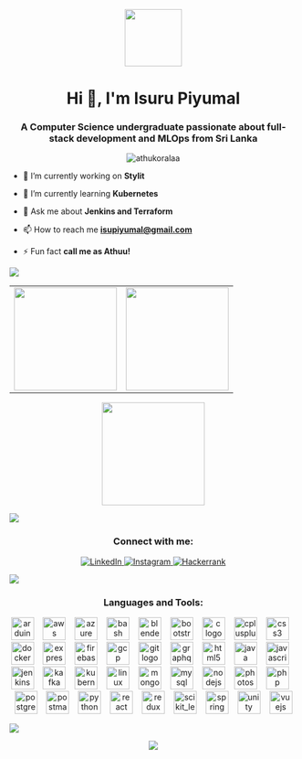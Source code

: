 <p align="center" ><img  src = "https://github.com/7oSkaaa/7oSkaaa/blob/main/Images/about_me.gif?raw=true" width = 100px></p>
<h1 align="center">Hi 👋, I'm Isuru Piyumal</h1>
<h3 align="center">A Computer Science undergraduate passionate about full-stack development and MLOps from Sri Lanka</h3>

<p align="center"> <img src="https://komarev.com/ghpvc/?username=athukoralaa&label=Profile%20views&color=0e75b6&style=flat" alt="athukoralaa" /> </p>

  
- 🔭 I’m currently working on **Stylit**

- 🌱 I’m currently learning **Kubernetes**

- 💬 Ask me about **Jenkins and Terraform**

- 📫 How to reach me **isupiyumal@gmail.com**

- ⚡ Fun fact **call me as Athuu!**

  
<img src="https://user-images.githubusercontent.com/73097560/115834477-dbab4500-a447-11eb-908a-139a6edaec5c.gif">


<p align="center">
<table align="center">
<tr border="none">
<td width="50%" align="center">
  
<img align="center" src="http://github-profile-summary-cards.vercel.app/api/cards/stats?username=athukoralaa&theme=solarized_dark" height="180em" />

</td>
<td width="50%" align="center">
<img align="center" src="http://github-profile-summary-cards.vercel.app/api/cards/productive-time?username=athukoralaa&theme=solarized_dark&v=1" height="180em" />

  
  </td>
</tr>
</table>

  <p align="center">
    <img align="center" src="http://github-profile-summary-cards.vercel.app/api/cards/profile-details?username=Athukoralaa&theme=solarized_dark" height="180em"/>

  </p>



<img src="https://user-images.githubusercontent.com/73097560/115834477-dbab4500-a447-11eb-908a-139a6edaec5c.gif">

<h3 align="center">Connect with me:</h3>
<p align="center">
  <a href="https://linkedin.com/in/isuru-piyumal-athukorala" target="_blank">
    <img src="https://img.shields.io/badge/LinkedIn-0A66C2?style=for-the-badge&logo=linkedin&logoColor=white" alt="LinkedIn">
  </a>
  <a href="https://instagram.com/mr_athuu" target="_blank">
    <img src="https://img.shields.io/badge/Instagram-E4405F?style=for-the-badge&logo=instagram&logoColor=white" alt="Instagram">
  </a>
  <a href="https://www.hackerrank.com/athukoralashop" target="_blank">
    <img src="https://img.shields.io/badge/Hackerrank-2EC866?style=for-the-badge&logo=hackerrank&logoColor=white" alt="Hackerrank">
  </a>
</p>

<img src="https://user-images.githubusercontent.com/73097560/115834477-dbab4500-a447-11eb-908a-139a6edaec5c.gif">

<h3 align="center">Languages and Tools:</h3>
<p align="center">
 <img src="https://skillicons.dev/icons?i=arduino" height="40" alt="arduino logo" />
  <img width="8" />
  <img src="https://skillicons.dev/icons?i=aws" height="40" alt="aws logo" />
  <img width="8" />
  <img src="https://skillicons.dev/icons?i=azure" height="40" alt="azure logo" />
  <img width="8" />
  <img src="https://skillicons.dev/icons?i=bash" height="40" alt="bash logo" />
  <img width="8" />
  <img src="https://skillicons.dev/icons?i=blender" height="40" alt="blender logo" />
  <img width="8" />
  <img src="https://skillicons.dev/icons?i=bootstrap" height="40" alt="bootstrap logo" />
  <img width="8" />
  <img src="https://skillicons.dev/icons?i=c" height="40" alt="c logo" />
  <img width="8" />
  <img src="https://skillicons.dev/icons?i=cpp" height="40" alt="cplusplus logo" />
  <img width="8" />
  <img src="https://skillicons.dev/icons?i=css" height="40" alt="css3 logo" />
  <img width="8" />
  <img src="https://skillicons.dev/icons?i=docker" height="40" alt="docker logo" />
  <img width="8" />
  <img src="https://skillicons.dev/icons?i=express" height="40" alt="express logo" />
  <img width="8" />
  <img src="https://skillicons.dev/icons?i=firebase" height="40" alt="firebase logo" />
  <img width="8" />
  <img src="https://skillicons.dev/icons?i=gcp" height="40" alt="gcp logo" />
  <img width="8" />
  <img src="https://skillicons.dev/icons?i=git" height="40" alt="git logo" />
  <img width="8" />
  <img src="https://skillicons.dev/icons?i=graphql" height="40" alt="graphql logo" />
  <img width="8" />
  <img src="https://skillicons.dev/icons?i=html" height="40" alt="html5 logo" />
  <img width="8" />
  <img src="https://skillicons.dev/icons?i=java" height="40" alt="java logo" />
  <img width="8" />
  <img src="https://skillicons.dev/icons?i=js" height="40" alt="javascript logo" />
  <img width="8" />
  <img src="https://skillicons.dev/icons?i=jenkins" height="40" alt="jenkins logo" />
  <img width="8" />
  <img src="https://skillicons.dev/icons?i=kafka" height="40" alt="kafka logo" />
  <img width="8" />
  <img src="https://skillicons.dev/icons?i=kubernetes" height="40" alt="kubernetes logo" />
  <img width="8" />
  <img src="https://skillicons.dev/icons?i=linux" height="40" alt="linux logo" />
  <img width="8" />
  <img src="https://skillicons.dev/icons?i=mongodb" height="40" alt="mongodb logo" />
  <img width="8" />
  <img src="https://skillicons.dev/icons?i=mysql" height="40" alt="mysql logo" />
  <img width="8" />
  <img src="https://skillicons.dev/icons?i=nodejs" height="40" alt="nodejs logo" />
  <img width="8" />
  <img src="https://skillicons.dev/icons?i=photoshop" height="40" alt="photoshop logo" />
  <img width="8" />
  <img src="https://skillicons.dev/icons?i=php" height="40" alt="php logo" />
  <img width="8" />
  <img src="https://skillicons.dev/icons?i=postgres" height="40" alt="postgresql logo" />
  <img width="8" />
  <img src="https://skillicons.dev/icons?i=postman" height="40" alt="postman logo" />
  <img width="8" />
  <img src="https://skillicons.dev/icons?i=python" height="40" alt="python logo" />
  <img width="8" />
  <img src="https://skillicons.dev/icons?i=react" height="40" alt="react logo" />
  <img width="8" />
  <img src="https://skillicons.dev/icons?i=redux" height="40" alt="redux logo" />
  <img width="8" />
  <img src="https://skillicons.dev/icons?i=scikitlearn" height="40" alt="scikit_learn logo" />
  <img width="8" />
  <img src="https://skillicons.dev/icons?i=spring" height="40" alt="spring logo" />
  <img width="8" />
  <img src="https://skillicons.dev/icons?i=unity" height="40" alt="unity logo" />
  <img width="8" />
  <img src="https://skillicons.dev/icons?i=vue" height="40" alt="vuejs logo" />
</p>

<img src="https://user-images.githubusercontent.com/73097560/115834477-dbab4500-a447-11eb-908a-139a6edaec5c.gif">
<p align="center">
  <img  align="center"  src="https://github-readme-stats.anuraghazra1.vercel.app/api/top-langs/?username=athukoralaa&theme=dark&langs_count=10"/>
</p>


